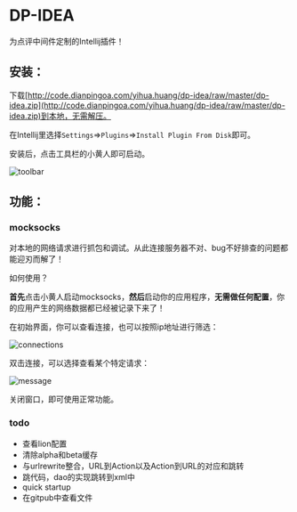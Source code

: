 DP-IDEA
=====

为点评中间件定制的Intellij插件！

## 安装：

下载[http://code.dianpingoa.com/yihua.huang/dp-idea/raw/master/dp-idea.zip](http://code.dianpingoa.com/yihua.huang/dp-idea/raw/master/dp-idea.zip)到本地，无需解压。

在Intellij里选择`Settings`=>`Plugins`=>`Install Plugin From Disk`即可。

安装后，点击工具栏的小黄人即可启动。

![toolbar](http://code.dianpingoa.com/yihua.huang/dp-idea/raw/master/asserts/toolbar.png)

## 功能：

### mocksocks

对本地的网络请求进行抓包和调试。从此连接服务器不对、bug不好排查的问题都能迎刃而解了！

如何使用？

**首先**点击小黄人启动mocksocks，**然后**启动你的应用程序，**无需做任何配置**，你的应用产生的网络数据都已经被记录下来了！

在初始界面，你可以查看连接，也可以按照ip地址进行筛选：

![connections](http://code.dianpingoa.com/yihua.huang/dp-idea/raw/master/asserts/connections.png)

双击连接，可以选择查看某个特定请求：

![message](http://code.dianpingoa.com/yihua.huang/dp-idea/raw/master/asserts/message.png)

关闭窗口，即可使用正常功能。

### todo

* 查看lion配置
* 清除alpha和beta缓存
* 与urlrewrite整合，URL到Action以及Action到URL的对应和跳转
* 跳代码，dao的实现跳转到xml中
* quick startup
* 在gitpub中查看文件